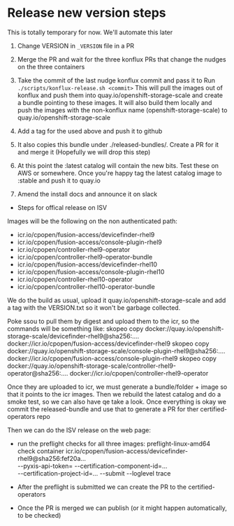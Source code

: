 # Release new version steps

This is totally temporary for now. We'll automate this later

1. Change VERSION in `_VERSION` file in a PR

1. Merge the PR and wait for the three konflux PRs that change the nudges on
   the three containers

1. Take the commit of the last nudge konflux commit and pass it to
   Run `./scripts/konflux-release.sh <commit>`
   This will pull the images out of konflux and push them into quay.io/openshift-storage-scale
   and create a bundle pointing to these images.
   It will also build them locally and push the images with the non-konflux name (openshift-storage-scale)
   to quay.io/openshift-storage-scale

1. Add a tag for the <commit> used above and push it to github

1. It also copies this bundle under ./released-bundles/<version>. Create a PR for it and merge it
   (Hopefully we will drop this step)

1. At this point the :latest catalog will contain the new bits. Test these on
   AWS or somewhere. Once you're happy tag the latest catalog image to :stable and push it
   to quay.io

1. Amend the install docs and announce it on slack

- Steps for offical release on ISV

Images will be the following on the non authenticated path:

- icr.io/cpopen/fusion-access/devicefinder-rhel9
- icr.io/cpopen/fusion-access/console-plugin-rhel9
- icr.io/cpopen/controller-rhel9-operator
- icr.io/cpopen/controller-rhel9-operator-bundle
- icr.io/cpopen/fusion-access/devicefinder-rhel10
- icr.io/cpopen/fusion-access/console-plugin-rhel10
- icr.io/cpopen/controller-rhel10-operator
- icr.io/cpopen/controller-rhel10-operator-bundle

We do the build as usual, upload it quay.io/openshift-storage-scale and add a
tag with the VERSION.txt so it won't be garbage collected.

Poke ssou to pull them by digest and upload them to the icr, so the commands will
be something like:
skopeo copy docker://quay.io/openshift-storage-scale/devicefinder-rhel9@sha256:.... docker://icr.io/cpopen/fusion-access/devicefinder-rhel9
skopeo copy docker://quay.io/openshift-storage-scale/console-plugin-rhel9@sha256:.... docker://icr.io/cpopen/fusion-access/console-plugin-rhel9
skopeo copy docker://quay.io/openshift-storage-scale/controller-rhel9-operator@sha256:.... docker://icr.io/cpopen/controller-rhel9-operator

Once they are uploaded to icr, we must generate a bundle/folder + image so that it points to the icr images.
Then we rebuild the latest catalog and do a smoke test, so we can also have qe take a look. Once everything is okay
we commit the released-bundle and use that to generate a PR for ther certified-operators repo

Then we can do the ISV release on the web page:

- run the preflight checks for all three images:
  preflight-linux-amd64 check container icr.io/cpopen/fusion-access/devicefinder-rhel9@sha256:fef20a... \
  --pyxis-api-token= --certification-component-id=... \
  --certification-project-id=... --submit --loglevel trace

- After the preflight is submitted we can create the PR to the certified-operators

- Once the PR is merged we can publish (or it might happen automatically, to be checked)
